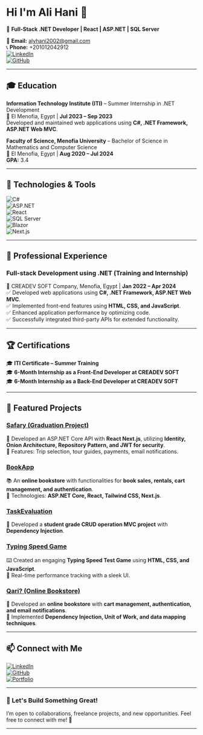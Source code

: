 # Hi I'm **Ali Hani** 👋  

🚀 **Full-Stack .NET Developer | React | ASP.NET | SQL Server**  


📧 **Email:** alyhani2002@gmail.com  
📞 **Phone:** +201012042912  
[![LinkedIn](https://img.shields.io/badge/LinkedIn-0A66C2?style=flat-square&logo=linkedin&logoColor=white)](https://www.linkedin.com/in/ali-hani-a24332231)  
[![GitHub](https://img.shields.io/badge/GitHub-181717?style=flat-square&logo=github&logoColor=white)](https://github.com/alihani2002)  

---

## 🎓 Education  
**Information Technology Institute (ITI)** – Summer Internship in .NET Development  
📍 El Menofia, Egypt | **Jul 2023 – Sep 2023**  
Developed and maintained web applications using **C#, .NET Framework, ASP.NET Web MVC**.  

**Faculty of Science, Menofia University** – Bachelor of Science in Mathematics and Computer Science  
📍 El Menofia, Egypt | **Aug 2020 – Jul 2024**  
**GPA:** 3.4  

---

## 🔧 Technologies & Tools  
![C#](https://img.shields.io/badge/-C%23-239120?style=flat-square&logo=c-sharp&logoColor=white)  
![ASP.NET](https://img.shields.io/badge/-ASP.NET-512BD4?style=flat-square&logo=dotnet&logoColor=white)  
![React](https://img.shields.io/badge/-React-61DAFB?style=flat-square&logo=react&logoColor=black)  
![SQL Server](https://img.shields.io/badge/-SQL%20Server-CC2927?style=flat-square&logo=microsoft-sql-server&logoColor=white)  
![Blazor](https://img.shields.io/badge/-Blazor-512BD4?style=flat-square&logo=blazor&logoColor=white)  
![Next.js](https://img.shields.io/badge/-Next.js-000000?style=flat-square&logo=nextdotjs&logoColor=white)  

---

## 💼 Professional Experience  
### **Full-stack Development using .NET (Training and Internship)**  
📍 CREADEV SOFT Company, Menofia, Egypt | **Jan 2022 – Apr 2024**  
✅ Developed web applications using **C#, .NET Framework, ASP.NET Web MVC**.  
✅ Implemented front-end features using **HTML, CSS, and JavaScript**.  
✅ Enhanced application performance by optimizing code.  
✅ Successfully integrated third-party APIs for extended functionality.  

---

## 🏆 Certifications  
🎓 **ITI Certificate – Summer Training**  
🎓 **6-Month Internship as a Front-End Developer at CREADEV SOFT**  
🎓 **6-Month Internship as a Back-End Developer at CREADEV SOFT**  

---

## 📌 Featured Projects  
### **[Safary (Graduation Project)](https://github.com/alihani2002/Safary)**  
🚀 Developed an ASP.NET Core API with **React Next.js**, utilizing **Identity, Onion Architecture, Repository Pattern, and JWT for security**.  
🔹 Features: Trip selection, tour guides, payments, email notifications.  

### **[BookApp](https://github.com/alihani2002/BookApp)**  
📚 An **online bookstore** with functionalities for **book sales, rentals, cart management, and authentication**.  
🔹 Technologies: **ASP.NET Core, React, Tailwind CSS, Next.js**.  

### **[TaskEvaluation](https://github.com/alihani2002/TasksEvaluation)**  
📝 Developed a **student grade CRUD operation MVC project** with **Dependency Injection**.  

### **[Typing Speed Game](https://github.com/alihani2002/write-game)**  
⌨️ Created an engaging **Typing Speed Test Game** using **HTML, CSS, and JavaScript**.  
🔹 Real-time performance tracking with a sleek UI.  

### **[Qari? (Online Bookstore)](https://github.com/alihani2002/BookApp/tree/master)**  
📖 Developed an **online bookstore** with **cart management, authentication, and email notifications**.  
🔹 Implemented **Dependency Injection, Unit of Work, and data mapping techniques**.  

---

## 📫 Connect with Me  
[![LinkedIn](https://img.shields.io/badge/LinkedIn-0A66C2?style=flat-square&logo=linkedin&logoColor=white)](https://www.linkedin.com/in/ali-hani-a24332231)  
[![GitHub](https://img.shields.io/badge/GitHub-181717?style=flat-square&logo=github&logoColor=white)](https://github.com/alihani2002)  
[![Portfolio](https://img.shields.io/badge/Portfolio-000000?style=flat-square&logo=vercel&logoColor=white)](https://alyhani-portfolio.vercel.app/)  

---

### 📢 Let's Build Something Great!  
I’m open to collaborations, freelance projects, and new opportunities. Feel free to connect with me! 🚀  

---

